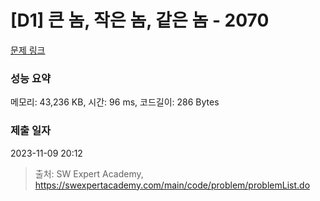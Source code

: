 # [D1] 큰 놈, 작은 놈, 같은 놈 - 2070 

[문제 링크](https://swexpertacademy.com/main/code/problem/problemDetail.do?contestProbId=AV5QQ6qqA40DFAUq) 

### 성능 요약

메모리: 43,236 KB, 시간: 96 ms, 코드길이: 286 Bytes

### 제출 일자

2023-11-09 20:12



> 출처: SW Expert Academy, https://swexpertacademy.com/main/code/problem/problemList.do